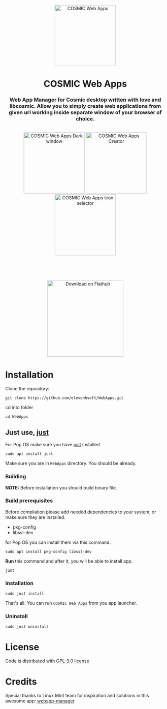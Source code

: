 <!--suppress HtmlDeprecatedAttribute -->
<div align="center">
  <br>
  <img alt="COSMIC Web Apps" src="https://raw.githubusercontent.com/elevenhsoft/WebApps/master/data/io.github.elevenhsoft.WebApps.png" width="192" />
  <h1>COSMIC Web Apps</h1>

  <h3>Web App Manager for Cosmic desktop written with love and libcosmic. Allow you to simply create web applications from
given url working inside separate window of your browser of choice.</h3>

  <br>

  <img alt="COSMIC Web Apps Dark window" src="https://github.com/elevenhsoft/WebApps/blob/master/res/screenshots/window-dark.png" width="192">
  <img alt="COSMIC Web Apps Creator" src="https://github.com/elevenhsoft/WebApps/blob/master/res/screenshots/window-creator.png" width="192">
  <img alt="COSMIC Web Apps Icon selector" src="https://github.com/elevenhsoft/WebApps/blob/master/res/screenshots/window-icon-picker.png" width="192">

  <br><br><br>

  <a href='https://flathub.org/apps/io.github.elevenhsoft.WebApps'>
    <img width='240' alt='Download on Flathub' src='https://flathub.org/api/badge?locale=en'/>
  </a>
</div>

# Installation

Clone the repository:

`git clone https://github.com/elevenhsoft/WebApps.git`

cd into folder

`cd WebApps`

## Just use, [just](https://github.com/casey/just)

For Pop OS make sure you have [just](https://github.com/casey/just) installed.

`sudo apt install just`

Make sure you are in `WebApps` directory. You should be already.

### Building

**NOTE:** Before installation you should build binary file.

### Build prerequisites

Before compilation please add needed dependencies to your system, or make sure they are installed.

- pkg-config
- libssl-dev

for Pop OS you can install them via this command:

`sudo apt install pkg-config libssl-dev`

**Run** this command and after it, you will be able to install
app.

`just`

### Installation

`sudo just install`

That's all. You can run `COSMIC Web Apps` from you app launcher.

### Uninstall

`sudo just uninstall`

# License

Code is distributed with [GPL-3.0 license](https://github.com/elevenhsoft/WebApps/blob/master/LICENSE)

# Credits

Special thanks to Linux Mint team for inspiration and solutions in this awesome
app: [webapp-manager](https://github.com/linuxmint/webapp-manager)
